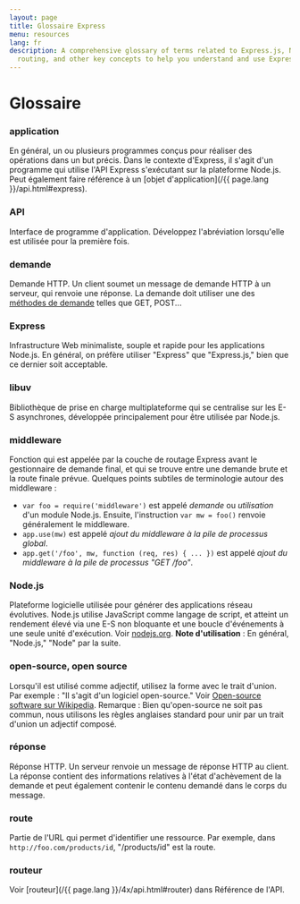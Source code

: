 ```yaml
---
layout: page
title: Glossaire Express
menu: resources
lang: fr
description: A comprehensive glossary of terms related to Express.js, Node.js, middleware,
  routing, and other key concepts to help you understand and use Express effectively.
---
```


# Glossaire

### application

En général, un ou plusieurs programmes conçus pour réaliser des opérations dans un but précis.  Dans le contexte d'Express, il s'agit d'un programme qui utilise l'API Express s'exécutant sur la plateforme Node.js.  Peut également faire référence à un [objet d'application](/{{ page.lang }}/api.html#express).

### API

Interface de programme d'application.  Développez l'abréviation lorsqu'elle est utilisée pour la première fois.

### demande

Demande HTTP.  Un client soumet un message de demande HTTP à un serveur, qui renvoie une réponse.  La demande doit utiliser une des [méthodes de demande](https://en.wikipedia.org/wiki/Hypertext_Transfer_Protocol#Request_methods) telles que GET, POST...

### Express

Infrastructure Web minimaliste, souple et rapide pour les applications Node.js.  En général, on préfère utiliser "Express" que "Express.js," bien que ce dernier soit acceptable.

### libuv

Bibliothèque de prise en charge multiplateforme qui se centralise sur les E-S asynchrones, développée principalement pour être utilisée par Node.js.

### middleware

Fonction qui est appelée par la couche de routage Express avant le gestionnaire de demande final, et qui se trouve entre une demande brute et la route finale prévue.  Quelques points subtiles de terminologie autour des middleware :

  * `var foo = require('middleware')` est appelé *demande* ou *utilisation* d'un module Node.js. Ensuite, l'instruction `var mw = foo()`  renvoie généralement le middleware.
  * `app.use(mw)` est appelé *ajout du middleware à la pile de processus global*.
  * `app.get('/foo', mw, function (req, res) { ... })` est appelé *ajout du middleware à la pile de processus "GET /foo"*.

### Node.js

Plateforme logicielle utilisée pour générer des applications réseau évolutives. Node.js utilise JavaScript comme langage de script, et atteint un rendement élevé via une E-S non bloquante et une boucle d'événements à une seule unité d'exécution.  Voir [nodejs.org](http://nodejs.org/). **Note d'utilisation** : En général, "Node.js," "Node" par la suite.

### open-source, open source

Lorsqu'il est utilisé comme adjectif, utilisez la forme avec le trait d'union. Par exemple : "Il s'agit d'un logiciel open-source." Voir [Open-source software sur Wikipedia](http://en.wikipedia.org/wiki/Open-source_software). Remarque : Bien qu'open-source ne soit pas commun, nous utilisons les règles anglaises standard pour unir par un trait d'union un adjectif composé.

### réponse

Réponse HTTP. Un serveur renvoie un message de réponse HTTP au client. La réponse contient des informations relatives à l'état d'achèvement de la demande et peut également contenir le contenu demandé dans le corps du message.

### route

Partie de l'URL qui permet d'identifier une ressource.  Par exemple, dans `http://foo.com/products/id`, "/products/id" est la route.

### routeur

Voir [routeur](/{{ page.lang }}/4x/api.html#router) dans Référence de l'API.
